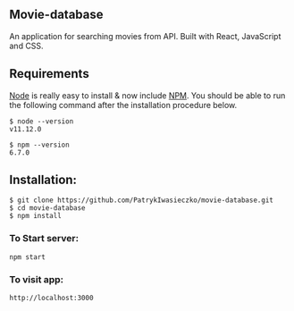 ## Movie-database

An application for searching movies from API. Built with React, JavaScript and CSS.

## Requirements

[Node](http://nodejs.org/) is really easy to install & now include [NPM](https://npmjs.org/).
You should be able to run the following command after the installation procedure
below.

    $ node --version
    v11.12.0

    $ npm --version
    6.7.0

## Installation:

    $ git clone https://github.com/PatrykIwasieczko/movie-database.git
    $ cd movie-database
    $ npm install

### To Start server:

`npm start`

### To visit app:

`http://localhost:3000`
